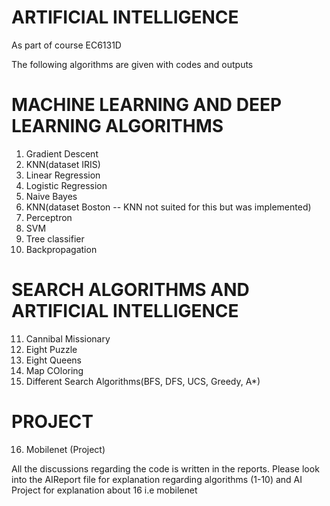 # ARTIFICIAL INTELLIGENCE
As part of course EC6131D

The following algorithms are given with codes and outputs

# MACHINE LEARNING AND DEEP LEARNING ALGORITHMS
1. Gradient Descent
2. KNN(dataset IRIS)
3. Linear Regression
4. Logistic Regression
5. Naive Bayes
6. KNN(dataset Boston -- KNN not suited for this but was implemented)
7. Perceptron
8. SVM
9. Tree classifier
10. Backpropagation

# SEARCH ALGORITHMS AND ARTIFICIAL INTELLIGENCE
11. Cannibal Missionary
12. Eight Puzzle
13. Eight Queens
14. Map COloring
15. Different Search Algorithms(BFS, DFS, UCS, Greedy, A*)

# PROJECT
16. Mobilenet (Project)

All the discussions regarding the code is written in the reports. Please look into the AIReport file for explanation regarding algorithms (1-10) and AI Project for explanation about 16 i.e mobilenet
